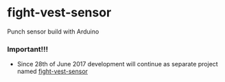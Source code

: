 # fight-vest-sensor
Punch sensor build with Arduino

### Important!!!
- Since 28th of June 2017 development will continue as separate project named [fight-vest-sensor](https://github.com/bokiscout/fight-vest-sensor "fight-vest-sensor")
